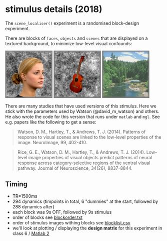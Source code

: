 # stimulus details (2018)

The ``scene_localiser()`` experiment is a randomised block-design experiment.

There are blocks of ``faces``, ``objects`` and ``scenes`` that are displayed on a textured background, to minimize low-level visual confounds:

<img src="images/face_female01_045.png" width="30%"></img> <img src="images/object01.png" width="30%"></img> <img src="images/scene_natural01.png" width="30%"></img>



There are many studies that have used versions of this stimulus. Here we stick with the parameters used by Watson (@david_m_watson) and others. He also wrote the code for this version that runs under ``matlab`` and ``mgl``. See e.g. papers like the following to get a sense:

>Watson, D. M., Hartley, T., & Andrews, T. J. (2014). Patterns of response to visual scenes are linked to the low-level properties of the image. NeuroImage, 99, 402-410.

>Rice, G. E., Watson, D. M., Hartley, T., & Andrews, T. J. (2014). Low-level image properties of visual objects predict patterns of neural response across category-selective regions of the ventral visual pathway. Journal of Neuroscience, 34(26), 8837-8844.

## Timing

- TR=1500ms
- 294 dynamics (timpoints in total, 6 "dummies" at the start, followed by 288 dynamics after)
- each block was 9s OFF, followed by 9s stimulus
- order of blocks see [blockorder.txt](./blockorder.txt)
- order of stimulus images withing blocks see [blocklist.csv](./blocklist.csv)
- we'll look at plotting / displaying the **design matrix** for this experiment in class 6 / [Matlab 2](../../matlab-timeseries.md)

